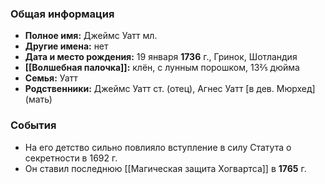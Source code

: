 ### Общая информация
- **Полное имя:** Джеймс Уатт мл.
- **Другие имена:** нет
- **Дата и место рождения:** 19 января **1736** г., Гринок, Шотландия
- **[[Волшебная палочка]]:** клён, с лунным порошком, 13⅖ дюйма
- **Семья:** Уатт
- **Родственники:** Джеймс Уатт ст. (отец), Агнес Уатт [в дев. Мюрхед] (мать)

### События
- На его детство сильно повлияло вступление в силу Статута о секретности в 1692 г.
- Он ставил последнюю [[Магическая защита Хогвартса]] в **1765** г.